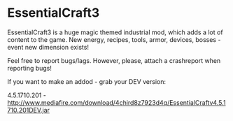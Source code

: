 # EssentialCraft3
EssentialCraft3 is a huge magic themed industrial mod, which adds a lot of content to the game. New energy, recipes, tools, armor, devices, bosses - event new dimension exists!

Feel free to report bugs/lags. However, please, attach a crashreport when reporting bugs!

If you want to make an addod - grab your DEV version:

4.5.1710.201 - http://www.mediafire.com/download/4chird8z7923d4q/EssentialCraftv4.5.1710.201DEV.jar
